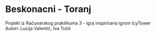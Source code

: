 # Beskonacni - Toranj
 Projekt iz Računarskog praktikuma 3 - igra inspirirana igrom IcyTower
 Autori: Lucija Valentić, Iva Tutiš
